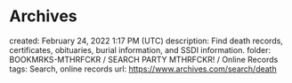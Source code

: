# Archives

created: February 24, 2022 1:17 PM (UTC)
description: Find  death records, certificates, obituaries, burial information, and SSDI information.
folder: BOOKMRKS-MTHRFCKR / SEARCH PARTY MTHRFCKR! / Online Records
tags: Search, online records
url: https://www.archives.com/search/death